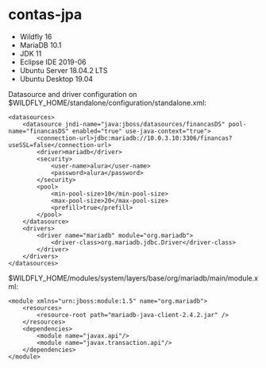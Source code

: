 # contas-jpa

* Wildfly 16
* MariaDB 10.1
* JDK 11
* Eclipse IDE 2019-06
* Ubuntu Server 18.04.2 LTS
* Ubuntu Desktop 19.04


Datasource and driver configuration on $WILDFLY_HOME/standalone/configuration/standalone.xml:

```
<datasources>
    <datasource jndi-name="java:jboss/datasources/financasDS" pool-name="financasDS" enabled="true" use-java-context="true">
        <connection-url>jdbc:mariadb://10.0.3.10:3306/financas?useSSL=false</connection-url>
        <driver>mariadb</driver>
        <security>
            <user-name>alura</user-name>
            <password>alura</password>
        </security>
        <pool>
            <min-pool-size>10</min-pool-size>
            <max-pool-size>20</max-pool-size>
            <prefill>true</prefill>
        </pool>
    </datasource>
    <drivers>
        <driver name="mariadb" module="org.mariadb">
            <driver-class>org.mariadb.jdbc.Driver</driver-class>
        </driver>
    </drivers>
</datasources>
```

$WILDFLY_HOME/modules/system/layers/base/org/mariadb/main/module.xml:


```
<module xmlns="urn:jboss:module:1.5" name="org.mariadb">
    <resources>
        <resource-root path="mariadb-java-client-2.4.2.jar" />
    </resources>
    <dependencies>
        <module name="javax.api"/>
        <module name="javax.transaction.api"/>
    </dependencies>
</module>
```
